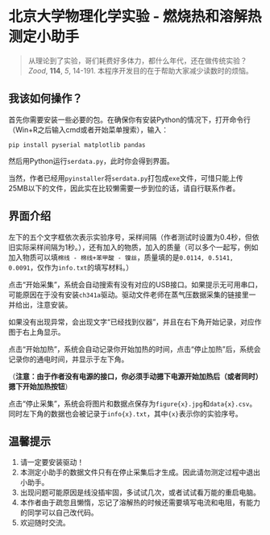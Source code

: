 # 北京大学物理化学实验 - 燃烧热和溶解热测定小助手

> 从理论到了实验，哥们耗费好多体力，都什么年代，还在做传统实验？ 
> *Zood*, **114**, *5*, 14-191.
本程序开发目的在于帮助大家减少读数时的烦恼。

## 我该如何操作？

首先你需要安装一些必要的包。在确保你有安装Python的情况下，打开命令行（Win+R之后输入cmd或者开始菜单搜索），输入：

```
pip install pyserial matplotlib pandas
```

然后用Python运行`serdata.py`，此时你会得到界面。

当然，作者已经用`pyinstaller`将`serdata.py`打包成`exe`文件，可惜只能上传25MB以下的文件，因此实在比较懒需要一步到位的话，请自行联系作者。

## 界面介绍

左下的五个文字框依次表示实验序号，采样间隔（作者测试时设置为0.4秒，但依旧实际采样间隔为1秒。），还有加入的物质，加入的质量（可以多个一起写，例如加入物质可以填`棉线 - 棉线+苯甲酸 - 镍丝`，质量填的是`0.0114, 0.5141, 0.0091`，仅作为`info.txt`的填写材料。）

点击“开始采集”，系统会自动搜索有没有对应的USB接口。如果提示无可用串口，可能原因在于没有安装`ch341a`驱动。驱动文件老师在蒸气压数据采集的链接里一并给出，注意安装。

如果没有出现异常，会出现文字“已经找到仪器”，并且在右下角开始记录，对应作图于右上角显示。

点击“开始加热”，系统会自动记录你开始加热的时间，点击“停止加热”后，系统会记录你的通电时间，并显示于左下角。

（**注意：由于作者没有电源的接口，你必须手动摁下电源开始加热后（或者同时）摁下开始加热按钮**）

点击“停止采集”，系统会将图片和数据点保存为`figure{x}.jpg`和`data{x}.csv`。同时左下角的数据也会被记录于`info{x}.txt`，其中`{x}`表示你的实验序号。

## 温馨提示

1. 请一定要安装驱动！
2. 本测定小助手的数据文件只有在停止采集后才生成。因此请勿测定过程中退出小助手。
3. 出现问题可能原因是线没插牢固，多试试几次，或者试试看万能的重启电脑。
4. 本作者由于疏忽且懒惰，忘记了溶解热的时候还需要填写电流和电阻，有能力的同学可以自己改代码。
5. 欢迎随时交流。
